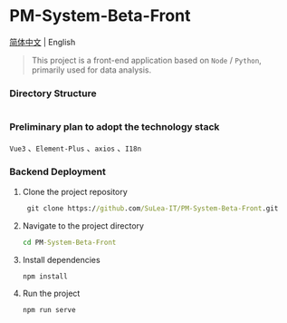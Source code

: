 # PM-System-Beta-Front

[简体中文](https://github.com/SuLea-IT/PM-System-Beta-Front/blob/main/README.zh-CN.md) | English

> This project is a front-end application based on `Node` / `Python`, primarily used for data analysis.

### Directory Structure

```bash

```

### Preliminary plan to adopt the technology stack

 `Vue3` 、`Element-Plus` 、`axios` 、`I18n`

### Backend Deployment

1. Clone the project repository

   ```cmd
    git clone https://github.com/SuLea-IT/PM-System-Beta-Front.git
   ```

2. Navigate to the project directory

   ```cmd
   cd PM-System-Beta-Front
   ```

3. Install dependencies

   ```
   npm install
   ```

4. Run the project

   ```cmd
   npm run serve
   ```
